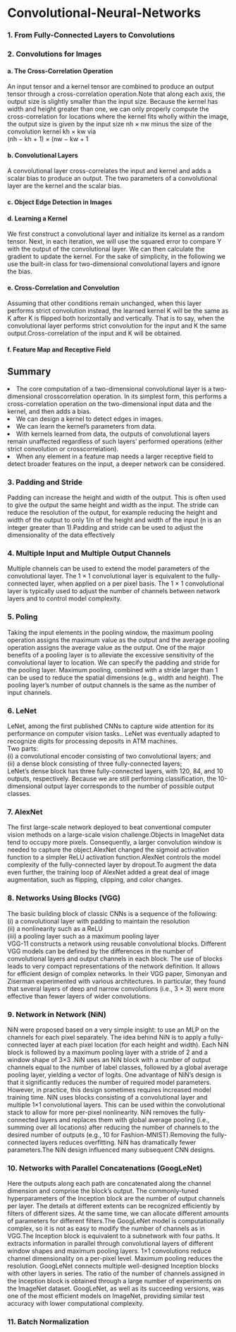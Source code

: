 # Convolutional-Neural-Networks
### 1. From Fully-Connected Layers to Convolutions </br>
### 2. Convolutions for Images
#### a. The Cross-Correlation Operation <br>
 An input tensor and a kernel tensor are combined to produce an output tensor through a cross-correlation operation.Note that along each axis, the output size is slightly smaller than the input size. Because the kernel has width and height greater than one, we can only properly compute the cross-correlation for locations where the kernel fits wholly within the image, the output size is given by the input size nh × nw minus the size of the convolution kernel kh × kw via <br>
            (nh − kh + 1) × (nw − kw + 1
#### b. Convolutional Layers <br>
A convolutional layer cross-correlates the input and kernel and adds a scalar bias to produce an output. The two parameters of a convolutional layer are the kernel and the scalar bias.
#### c. Object Edge Detection in Images <br>
#### d. Learning a Kernel <br>
We first construct a convolutional layer and initialize its kernel as a random tensor. Next, in each iteration, we will use the squared error to compare Y with the output of the convolutional layer. We can then calculate the gradient to update the kernel. For the sake of simplicity, in the following we use the built-in class for two-dimensional convolutional layers and ignore the bias. <br>

#### e. Cross-Correlation and Convolution <br>
Assuming that other conditions remain unchanged, when this layer performs strict convolution instead, the learned kernel K will be the same as K after K is flipped both horizontally and vertically. That is to say, when the convolutional layer performs strict convolution for the input and K the same output.Cross-correlation of the input and K will be obtained.

#### f. Feature Map and Receptive Field <br>
## Summary <br>
<li> The core computation of a two-dimensional convolutional layer is a two-dimensional crosscorrelation operation. In its simplest form, this performs a cross-correlation operation on the two-dimensional input data and the kernel, and then adds a bias.
<li> We can design a kernel to detect edges in images.
<li> We can learn the kernelʼs parameters from data.
<li> With kernels learned from data, the outputs of convolutional layers remain unaffected regardless of such layersʼ performed operations (either strict convolution or crosscorrelation).
<li> When any element in a feature map needs a larger receptive field to detect broader features on the input, a deeper network can be considered.
 
 ### 3. Padding and Stride <br>
 Padding can increase the height and width of the output. This is often used to give the output the same height and width as the input. The stride can reduce the resolution of the output, for example reducing the height and width of the output to only 1/n of the height and width of the input (n is an integer greater than 1).Padding and stride can be used to adjust the dimensionality of the data effectively
 
### 4. Multiple Input and Multiple Output Channels <br>
Multiple channels can be used to extend the model parameters of the convolutional layer. The 1 × 1 convolutional layer is equivalent to the fully-connected layer, when applied on a per pixel basis. The 1 × 1 convolutional layer is typically used to adjust the number of channels between network layers and to control model complexity.
 
### 5. Poling <br>
Taking the input elements in the pooling window, the maximum pooling operation assigns
the maximum value as the output and the average pooling operation assigns the average
value as the output. One of the major benefits of a pooling layer is to alleviate the excessive sensitivity of the
convolutional layer to location. We can specify the padding and stride for the pooling layer. Maximum pooling, combined with a stride larger than 1 can be used to reduce the spatial dimensions (e.g., width and height). The pooling layerʼs number of output channels is the same as the number of input channels.

### 6. LeNet <br> 
LeNet, among the first published CNNs to capture wide attention
for its performance on computer vision tasks.. LeNet was eventually adapted to recognize digits for processing deposits in ATM machines. <br>
Two parts: <br> (i) a convolutional encoder consisting of
two convolutional layers; and <br>
 (ii) a dense block consisting of three fully-connected layers; <br>
 LeNetʼs dense block has three fully-connected layers, with 120, 84, and 10 outputs, respectively. Because we are still performing classification, the 10-dimensional output layer corresponds to the number of possible output classes.

### 7. AlexNet <br>
The first large-scale network deployed to beat conventional computer vision methods on a large-scale vision challenge.Objects in ImageNet data tend to occupy more pixels. Consequently, a larger convolution window is needed to capture the object.AlexNet changed the sigmoid activation function to a simpler ReLU activation function.AlexNet controls the model complexity of the fully-connected layer by dropout.To augment the data even further, the training loop of AlexNet added a great deal of image augmentation, such as flipping, clipping, and color changes.

### 8. Networks Using Blocks (VGG) <br>
 The basic building block of classic CNNs is a sequence of the following: <br> 
 (i) a convolutional layer with padding to maintain the resolution <br> 
 (ii) a nonlinearity such as a ReLU <br> 
 (iii) a pooling layer such as a maximum pooling layer <br> 
 VGG-11 constructs a network using reusable convolutional blocks. Different VGG models can
be defined by the differences in the number of convolutional layers and output channels in
each block.  The use of blocks leads to very compact representations of the network definition. It allows
for efficient design of complex networks.  In their VGG paper, Simonyan and Ziserman experimented with various architectures. In
particular, they found that several layers of deep and narrow convolutions (i.e., 3 × 3) were
more effective than fewer layers of wider convolutions.

### 9.  Network in Network (NiN) <br>
NiN were proposed based on a very simple insight: to use an MLP on the channels for each pixel separately. The idea behind NiN is to apply a fully-connected layer at each pixel location (for each height and width).  Each NiN block is followed by a maximum pooling layer with a stride of 2 and a window shape of  3×3 .NiN uses an NiN block with a number of output channels equal to the number of label classes, followed by a global average pooling layer, yielding a vector of logits. One advantage of NiN’s design is that it significantly reduces the number of required model parameters. However, in practice, this design sometimes requires increased model training time. NiN uses blocks consisting of a convolutional layer and multiple  1×1  convolutional layers. This can be used within the convolutional stack to allow for more per-pixel nonlinearity.
NiN removes the fully-connected layers and replaces them with global average pooling (i.e., summing over all locations) after reducing the number of channels to the desired number of outputs (e.g., 10 for Fashion-MNIST).Removing the fully-connected layers reduces overfitting. NiN has dramatically fewer parameters.The NiN design influenced many subsequent CNN designs.

### 10. Networks with Parallel Concatenations (GoogLeNet) <br>
 Here the outputs along each path are concatenated along the channel dimension and comprise the block’s output. The commonly-tuned hyperparameters of the Inception block are the number of output channels per layer. The details at different extents can be recognized efficiently by filters of different sizes. At the same time, we can allocate different amounts of parameters for different filters.The GoogLeNet model is computationally complex, so it is not as easy to modify the number of channels as in VGG.The Inception block is equivalent to a subnetwork with four paths. It extracts information in parallel through convolutional layers of different window shapes and maximum pooling layers.  1×1  convolutions reduce channel dimensionality on a per-pixel level. Maximum pooling reduces the resolution. GoogLeNet connects multiple well-designed Inception blocks with other layers in series. The ratio of the number of channels assigned in the Inception block is obtained through a large number of experiments on the ImageNet dataset. GoogLeNet, as well as its succeeding versions, was one of the most efficient models on ImageNet, providing similar test accuracy with lower computational complexity.
 
### 11. Batch Normalization <br>



